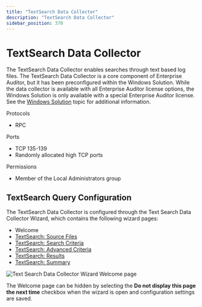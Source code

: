 ```yaml
---
title: "TextSearch Data Collector"
description: "TextSearch Data Collector"
sidebar_position: 370
---
```


# TextSearch Data Collector

The TextSearch Data Collector enables searches through text based log files. The TextSearch Data
Collector is a core component of Enterprise Auditor, but it has been preconfigured within the
Windows Solution. While the data collector is available with all Enterprise Auditor license options,
the Windows Solution is only available with a special Enterprise Auditor license. See the
[Windows Solution](/docs/accessanalyzer/11.6/solutions/windows/overview.md)
topic for additional information.

Protocols

- RPC

Ports

- TCP 135-139
- Randomly allocated high TCP ports

Permissions

- Member of the Local Administrators group

## TextSearch Query Configuration

The TextSearch Data Collector is configured through the Text Search Data Collector Wizard, which
contains the following wizard pages:

- Welcome
- [TextSearch: Source Files](/docs/accessanalyzer/11.6/admin/datacollector/textsearch/sourcefiles.md)
- [TextSearch: Search Criteria](/docs/accessanalyzer/11.6/admin/datacollector/textsearch/searchcriteria.md)
- [TextSearch: Advanced Criteria](/docs/accessanalyzer/11.6/admin/datacollector/textsearch/advancedcriteria.md)
- [TextSearch: Results](/docs/accessanalyzer/11.6/admin/datacollector/textsearch/results.md)
- [TextSearch: Summary](/docs/accessanalyzer/11.6/admin/datacollector/textsearch/summary.md)

![Text Search Data Collector Wizard Welcome page](/img/product_docs/accessanalyzer/11.6/admin/datacollector/textsearch/welcome.webp)

The Welcome page can be hidden by selecting the **Do not display this page the next time** checkbox
when the wizard is open and configuration settings are saved.

